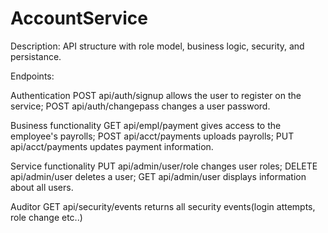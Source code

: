 # AccountService

Description:
API structure with role model, business logic, security, and persistance.

Endpoints:

Authentication
POST api/auth/signup allows the user to register on the service;
POST api/auth/changepass changes a user password.

Business functionality
GET api/empl/payment gives access to the employee's payrolls;
POST api/acct/payments uploads payrolls;
PUT api/acct/payments updates payment information.

Service functionality
PUT api/admin/user/role changes user roles;
DELETE api/admin/user deletes a user;
GET api/admin/user displays information about all users.

Auditor
GET api/security/events returns all security events(login attempts, role change etc..)
